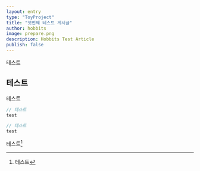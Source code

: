 ```yaml
---
layout: entry
type: "ToyProject"
title: "첫번째 테스트 게시글"
author: hobbits
image: prepare.png
description: Hobbits Test Article
publish: false
---
```


테스트


## 테스트

테스트

```javascript
// 테스트
test
```

```java
// 테스트
test
```
테스트[^1]


[^1]: 테스트